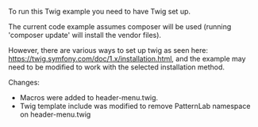 To run this Twig example you need to have Twig set up.

The current code example assumes composer will be used (running 'composer update' will install the vendor files).

However, there are various ways to set up twig as seen here: https://twig.symfony.com/doc/1.x/installation.html, and the example may need to be modified to work with the selected installation method.

Changes:

* Macros were added to header-menu.twig.
* Twig template include was modified to remove PatternLab namespace on header-menu.twig
